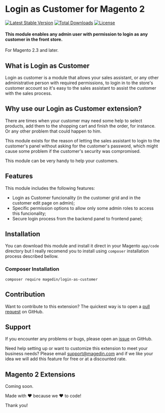 # Login as Customer for Magento 2

[![Latest Stable Version](https://poser.okvpn.org/magedin/login-as-customer/v/stable)](https://packagist.org/packages/magedin/login-as-customer)
[![Total Downloads](https://poser.okvpn.org/magedin/login-as-customer/downloads)](https://packagist.org/packages/magedin/login-as-customer)
[![License](https://poser.okvpn.org/magedin/login-as-customer/license)](https://packagist.org/packages/magedin/login-as-customer)

#### This module enables any admin user with permission to login as any customer in the front store.

For Magento 2.3 and later.

## What is Login as Customer

Login as customer is a module that allows your sales assistant, or any other administrative person with required permissions, to login in to the store's customer account so it's easy to the sales assistant to assist the customer with the sales process.

## Why use our Login as Customer extension?

There are times when your customer may need some help to select products, add them to the shopping cart and finish the order, for instance. Or any other problem that could happen to him.

This module exists for the reason of letting the sales assistant to login to the customer's panel without asking for the customer's password, which might cause some problem if the customer's security was compromised.

This module can be very handy to help your customers.

## Features

This module includes the following features:

- Login as Customer funcionality (in the customer grid and in the customer edit page on admin);
- Specific permission options to allow only some admin roles to access this funcionality;
- Secure login process from the backend panel to frontend panel;

## Installation

You can download this module and install it direct in your Magento `app/code` directory but I really recomend you to install using `composer` installation process described bellow.

### Composer Installation

```shell
composer require magedin/login-as-customer
```

## Contribution

Want to contribute to this extension? The quickest way is to open a [pull request](https://github.com/magedin/LoginAsCustomer/pulls) on GitHub.

## Support

If you encounter any problems or bugs, please open an [issue](https://github.com/magedin/LoginAsCustomer/issues) on GitHub.

Need help setting up or want to customize this extension to meet your business needs? Please email support@magedin.com and if we like your idea we will add this feature for free or at a discounted rate.

## Magento 2 Extensions

Coming soon.

Made with :heart: because we :heart: to code!

Thank you!
